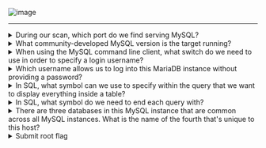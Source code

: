 ![image](https://github.com/ollijri/HackTheBox-Write-Ups/assets/66912443/4282270f-461d-4336-96e0-f408f83f3f7f)

____________________________________________________________________________________________________________________ 

<details>
<summary> During our scan, which port do we find serving MySQL?   </summary>
  <p></p>

![image](https://github.com/ollijri/HackTheBox-Write-Ups/assets/66912443/b3ff487f-2422-4131-bc8e-17dd14dbfa95)

```3306```

</details>

<details>
<summary> What community-developed MySQL version is the target running?  </summary>
  <p></p>
 
This was accessed using mysql. In mysql ```-h``` refers to the hostname of the IP Address. 

```-u``` refers to the username. 'root' was chosen as that is the default admin login for SQL, it also does not have a password by default.

![image](https://github.com/ollijri/HackTheBox-Write-Ups/assets/66912443/3dc183ae-09ac-4bdb-80c4-d862fd42500c)

```Version MariaDB```
</details>

<details>
<summary> When using the MySQL command line client, what switch do we need to use in order to specify a login username? </summary>
  <p></p>

```-u```

</details>

<details>
<summary> Which username allows us to log into this MariaDB instance without providing a password?  </summary>

```root```

</details>

<details>
<summary> In SQL, what symbol can we use to specify within the query that we want to display everything inside a table?  </summary>
  <p></p>

In SQL, ```*``` means everything

</details>
 
<details>
<summary>  In SQL, what symbol do we need to end each query with?   </summary>
  <p></p>

 SQL statements are ended with ```;```

 </details>

<details>
<summary>  There are three databases in this MySQL instance that are common across all MySQL instances. What is the name of the fourth that's unique to this host?  </summary>
  <p></p>

 To show Databases, its as simple as typing ```SHOW DATABASES;```. You must remember the semicolon on the end or it will not work.

 ![image](https://github.com/ollijri/HackTheBox-Write-Ups/assets/66912443/d9647bfc-4301-43e9-b06c-7554a14fb865)

 ```htb``` is the unique database.

 </details>

<details>
<summary>   Submit root flag  </summary>
  <p></p>

 Starting at the top level, we have the htb database to look at

 ![image](https://github.com/ollijri/HackTheBox-Write-Ups/assets/66912443/eb34209d-c10d-45a2-933b-4765f0437de7)

to switch over to that database, we use the ```use``` command. As can now be seen below, the next command input has had an effect on the htb database.

![image](https://github.com/ollijri/HackTheBox-Write-Ups/assets/66912443/592fbf67-0a97-4ef2-9408-2e273077a249)

Next, is to view the information to try to find the flag. After looking around, it was found in the config table.

![image](https://github.com/ollijri/HackTheBox-Write-Ups/assets/66912443/cc0f77f2-3630-4c17-bba0-9e7dad9b06c5)

</details>
